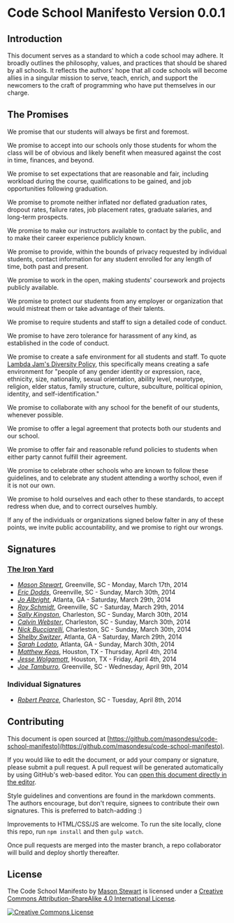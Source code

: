 # Code School Manifesto <span class="version">Version 0.0.1</span>

## Introduction

This document serves as a standard to which a code school may adhere. It broadly outlines the philosophy, values, and practices that should be shared by all schools. It reflects the authors' hope that all code schools will become allies in a singular mission to serve, teach, enrich, and support the newcomers to the craft of programming who have put themselves in our charge.

## The Promises

We promise that our students will always be first and foremost.

We promise to accept into our schools only those students for whom the class will be of obvious and likely benefit when measured against the cost in time, finances, and beyond.

We promise to set expectations that are reasonable and fair, including workload during the course, qualifications to be gained, and job opportunities following graduation. 

We promise to promote neither inflated nor deflated graduation rates, dropout rates, failure rates, job placement rates, graduate salaries, and long-term prospects. 

We promise to make our instructors available to contact by the public, and to make their career experience publicly known.

We promise to provide, within the bounds of privacy requested by individual students, contact information for any student enrolled for any length of time, both past and present.

We promise to work in the open, making students' coursework and projects publicly available.

We promise to protect our students from any employer or organization that would mistreat them or take advantage of their talents.

We promise to require students and staff to sign a detailed code of conduct.

We promise to have zero tolerance for harassment of any kind, as established in the code of conduct.

We promise to create a safe environment for all students and staff. To quote [Lambda Jam's Diversity Policy](http://www.lambdajam.com/policies.html), this specifically means creating a safe environment for "people of any gender identity or expression, race, ethnicity, size, nationality, sexual orientation, ability level, neurotype, religion, elder status, family structure, culture, subculture, political opinion, identity, and self-identification."

We promise to collaborate with any school for the benefit of our students, whenever possible.

We promise to offer a legal agreement that protects both our students and our school.

We promise to offer fair and reasonable refund policies to students when either party cannot fulfill their agreement.

We promise to celebrate other schools who are known to follow these guidelines, and to celebrate any student attending a worthy school, even if it is not our own.

We promise to hold ourselves and each other to these standards, to accept redress when due, and to correct ourselves humbly.

If any of the individuals or organizations signed below falter in any of these points, we invite public accountability, and we promise to right our wrongs. 

## Signatures
<!-- 
When adding signatures, please use the following patterns:

  For company names:
  ### [Moonshine School](http://your-schools-domain.com)

  For a company's employee (a signature under a company's name):
  * *[Alyssa P. Hacker](http://alyssa-p-hackers-domain.com)*, City, State - Monday, March 17th, 2014
  
  For an individual (a signature not associated with a company)
  ### Individual Signatures
  ...
  * *[Alyssa P. Hacker](http://alyssa-p-hackers-domain.com)*, City, State - Monday, March 17th, 2014

-->

### [The Iron Yard](http://theironyard.com)

* *[Mason Stewart](http://twitter.com/masondesu)*, Greenville, SC - Monday, March 17th, 2014
* *[Eric Dodds](http://twitter.com/ericdodds)*, Greenville, SC - Sunday, March 30th, 2014
* *[Jo Albright](http://twitter.com/joalbright)*, Atlanta, GA - Saturday, March 29th, 2014
* *[Roy Schmidt](http://twitter.com/cleasto)*, Greenville, SC - Saturday, March 29th, 2014
* *[Sally Kingston](http://twitter.com/houserulessally)*, Charleston, SC - Sunday, March 30th, 2014
* *[Calvin Webster](http://twitter.com/calweb)*, Charleston, SC - Sunday, March 30th, 2014
* *[Nick Bucciarelli](http://twitter.com/n_bucciarelli)*, Charleston, SC - Sunday, March 30th, 2014
* *[Shelby Switzer](http://twitter.com/switzerly)*, Atlanta, GA - Saturday, March 29th, 2014
* *[Sarah Lodato](http://twitter.com/sarahbethlodato)*, Atlanta, GA - Sunday, March 30th, 2014
* *[Matthew Keas](http://twitter.com/matthiasak)*, Houston, TX - Thursday, April 4th, 2014
* *[Jesse Wolgamott](http://twitter.com/jwo)*, Houston, TX - Friday, April 4th, 2014
* *[Joe Tamburro](http://twitter.com/JoeyTamburro)*, Greenville, SC - Wednesday, April 9th, 2014

### Individual Signatures
* *[Robert Pearce](https://twitter.com/RobertWPearce)*, Charleston, SC - Tuesday, April 8th, 2014

## Contributing

This document is open sourced at [https://github.com/masondesu/code-school-manifesto](https://github.com/masondesu/code-school-manifesto). 

If you would like to edit the document, or add your company or signature, please submit a pull request. A pull request will be generated automatically by using GitHub's web-based editor. You can [open this document directly in the editor](https://github.com/masondesu/code-school-manifesto/edit/master/README.md).

Style guidelines and conventions are found in the markdown comments. The authors encourage, but don't require, signees to contribute their own signatures. This is preferred to batch-adding :)

Improvements to HTML/CSS/JS are welcome. To run the site locally, clone this repo, run `npm install` and then `gulp watch`.

Once pull requests are merged into the master branch, a repo collaborator will build and deploy shortly thereafter.



## License

<span xmlns:dct="http://purl.org/dc/terms/" property="dct:title">The Code School Manifesto</span> by <a xmlns:cc="http://creativecommons.org/ns#" href="http://twitter.com/masondesu" property="cc:attributionName" rel="cc:attributionURL">Mason Stewart</a> is licensed under a <a rel="license" href="http://creativecommons.org/licenses/by-sa/4.0/">Creative Commons Attribution-ShareAlike 4.0 International License</a>.

<a rel="license" href="http://creativecommons.org/licenses/by-sa/4.0/"><img alt="Creative Commons License" style="border-width:0" src="http://i.creativecommons.org/l/by-sa/4.0/88x31.png" /></a>
